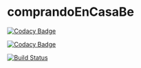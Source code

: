 # comprandoEnCasaBe
[![Codacy Badge](https://api.codacy.com/project/badge/Grade/dbc1c07e5b224d68aa1b6e049c7e2ab5)](https://app.codacy.com/gh/desa-1C-2020/comprandoEnCasaBe?utm_source=github.com&utm_medium=referral&utm_content=desa-1C-2020/comprandoEnCasaBe&utm_campaign=Badge_Grade_Dashboard)

[![Codacy Badge](https://api.codacy.com/project/badge/Coverage/02f695d8c2fc4c13856f1dabc7980918)](https://www.codacy.com/gh/desa-1C-2020/comprandoEnCasaBe?utm_source=github.com&utm_medium=referral&utm_content=desa-1C-2020/comprandoEnCasaBe&utm_campaign=Badge_Coverage)

[![Build Status](https://travis-ci.com/desa-1C-2020/comprandoEnCasaBe.svg?branch=master)](https://travis-ci.com/desa-1C-2020/comprandoEnCasaBe)
